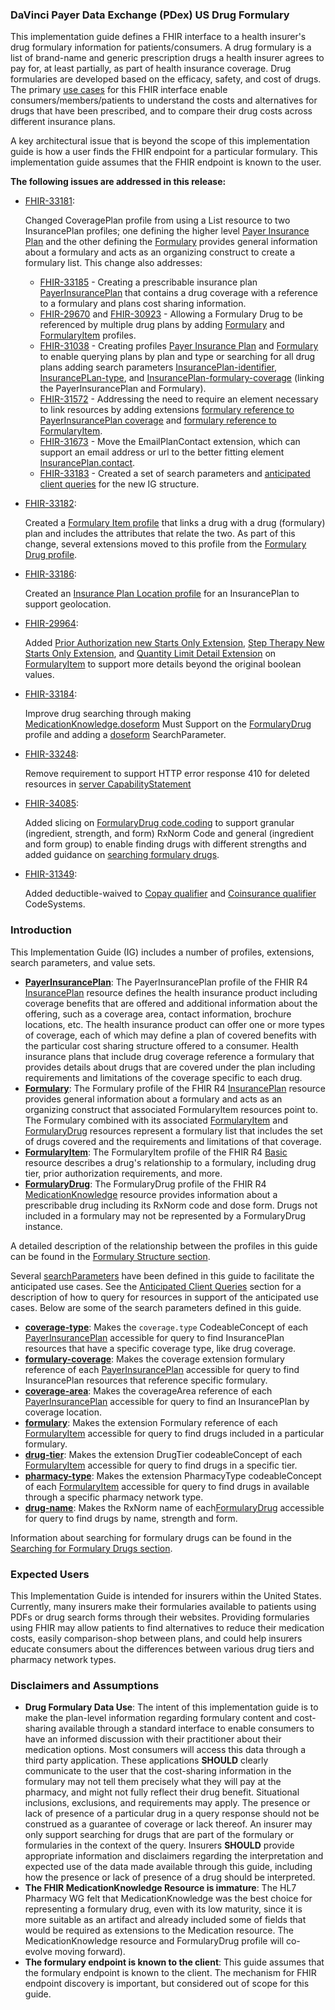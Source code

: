 <a name="drug-formulary"></a>
### DaVinci Payer Data Exchange (PDex) US Drug Formulary
<p>
  This implementation guide defines a FHIR interface to a health insurer's drug formulary information for patients/consumers. A drug formulary is a list of brand-name and generic prescription drugs a health insurer agrees to pay for, at least partially, as part of health insurance coverage. Drug formularies are developed based on the efficacy, safety, and cost of drugs. The primary <a href="use_cases_and_overview.html#use-cases">use cases</a> for this FHIR interface enable consumers/members/patients to understand the costs and alternatives for drugs that have been prescribed, and to compare their drug costs across different insurance plans.
</p>
<p>
  A key architectural issue that is beyond the scope of this implementation guide is how a user finds the FHIR endpoint for a particular formulary. This implementation guide assumes that the FHIR endpoint is known to the user.
</p>

<div class="stu-note">
 <p>
    <strong>The following issues are addressed in this release:</strong>
  </p>
  <ul>
     <li>
      <a href="https://jira.hl7.org/browse/FHIR-33181">FHIR-33181</a>:
      <p>
        Changed CoveragePlan profile from using a List resource to two InsurancePlan profiles; one defining the higher level <a href="StructureDefinition-usdf-PayerInsurancePlan.html">Payer Insurance Plan</a> and the other defining the <a href="StructureDefinition-usdf-Formulary.html">Formulary</a> provides general information about a formulary and acts as an organizing construct to create a formulary list.
        This change also addresses:
        <ul>
          <li>
            <a href="https://jira.hl7.org/browse/FHIR-33185">FHIR-33185</a> - Creating a prescribable insurance plan <a href="StructureDefinition-usdf-PayerInsurancePlan.html">PayerInsurancePlan</a> that contains a drug coverage with a reference to a formulary and plans cost sharing information.
          </li>
          <li>
            <a href="https://jira.hl7.org/browse/FHIR-29670">FHIR-29670</a> and <a href="https://jira.hl7.org/browse/FHIR-30923">FHIR-30923</a> - Allowing a Formulary Drug to be referenced by multiple drug plans by adding <a href="StructureDefinition-usdf-Formulary.html">Formulary</a> and <a href="StructureDefinition-usdf-FormularyItem.html">FormularyItem</a> profiles.
          </li>
          <li>
            <a href="https://jira.hl7.org/browse/FHIR-31038">FHIR-31038</a> - Creating profiles <a href="StructureDefinition-usdf-PayerInsurancePlan.html">Payer Insurance Plan</a> and <a href="StructureDefinition-usdf-Formulary.html">Formulary</a> to enable querying plans by plan and type or searching for all drug plans adding search parameters <a href="SearchParameter-InsurancePlan-identifier.html">InsurancePlan-identifier</a>, <a href="SearchParameter-InsurancePlan-type.html">InsurancePLan-type</a>, and <a href="SearchParameter-InsurancePlan-formulary-coverage.html">InsurancePlan-formulary-coverage</a> (linking the PayerInsurancePlan and Formulary).
          </li>
          <li>
            <a href="https://jira.hl7.org/browse/FHIR-31572">FHIR-31572</a> - Addressing the need to require an element necessary to link resources by adding extensions <a href="StructureDefinition-usdf-PayerInsurancePlan-definitions.html#InsurancePlan.coverage:drug-coverage.extension:usdf-FormularyReference-extension">formulary reference to PayerInsurancePlan coverage</a> and <a href="StructureDefinition-usdf-FormularyItem-definitions.html#Basic.extension:usdf-FormularyReference-extension">formulary reference to FormularyItem</a>.
          </li>
          <li>
            <a href="https://jira.hl7.org/browse/FHIR-31673">FHIR-31673</a> - Move the EmailPlanContact extension, which can support an email address or url to the better fitting element <a href="StructureDefinition-usdf-PayerInsurancePlan-definitions.html#InsurancePlan.contact">InsurancePlan.contact</a>.
          </li>
          <li>
            <a href="https://jira.hl7.org/browse/FHIR-33183">FHIR-33183</a> - Created a set of <a hef="search_parameters.html">search parameters</a> and <a href="queries.html">anticipated client queries</a> for the new IG structure.
          </li>
        </ul>
      </p>
    </li>
    <li>
      <a href="https://jira.hl7.org/browse/FHIR-33182">FHIR-33182</a>:
      <p>
        Created a <a href="StructureDefinition-usdf-FormularyItem.html">Formulary Item profile</a> that links a drug with a drug (formulary) plan and includes the attributes that relate the two. As part of this change, several extensions moved to this profile from the <a href="StructureDefinition-usdf-FormularyDrug.html">Formulary Drug profile</a>.
      </p>
    </li>
    <li>
      <a href="https://jira.hl7.org/browse/FHIR-33186">FHIR-33186</a>:
      <p>
        Created an <a href="StructureDefinition-usdf-InsurancePlanLocation.html">Insurance Plan Location profile</a> for an InsurancePlan to support geolocation.
      </p>
    </li>
    <li>
      <a href="https://jira.hl7.org/browse/FHIR-29964">FHIR-29964</a>:
      <p>
        Added <a href="StructureDefinition-usdf-PriorAuthorizationNewStartsOnly-extension.html">Prior Authorization new Starts Only Extension</a>, <a href="StructureDefinition-usdf-StepTherapyLimitNewStartsOnly-extension.html">Step Therapy New Starts Only Extension</a>, and <a href="StructureDefinition-usdf-QuantityLimitDetail-extension.html">Quantity Limit Detail Extension</a> on <a href="StructureDefinition-usdf-FormularyItem.html">FormularyItem</a> to support more details beyond the original boolean values.
      </p>
    </li>
    <li>
      <a href="https://jira.hl7.org/browse/FHIR-33184">FHIR-33184</a>:
      <p>
        Improve drug searching through making <a href="StructureDefinition-usdf-FormularyDrug-definitions.html#MedicationKnowledge.doseForm">MedicationKnowledge.doseform</a> Must Support on the <a href="StructureDefinition-usdf-FormularyDrug.html">FormularyDrug</a> profile and adding a <a href="SearchParameter-MedicationKnowledge-doseform.html">doseform</a> SearchParameter.
      </p>
    </li>
    <li>
      <a href="https://jira.hl7.org/browse/FHIR-33248">FHIR-33248</a>:
      <p>
        Remove requirement to support HTTP error response 410 for deleted resources in <a href="CapabilityStatement-usdf-server.html">server CapabilityStatement</a>
      </p>
    </li>
    <li>
      <a href="https://jira.hl7.org/browse/FHIR-34085">FHIR-34085</a>:
      <p>
        Added slicing on <a href="StructureDefinition-usdf-FormularyDrug-definitions.html#MedicationKnowledge.code.coding">FormularyDrug code.coding</a> to support granular (ingredient, strength, and form) RxNorm Code and general (ingredient and form group) to enable finding drugs with different strengths and added guidance on <a href="use_cases_and_overview.html#searching-formulary-drugs">searching formulary drugs</a>. 
      </p>
    </li>
    <li>
      <a href="https://jira.hl7.org/browse/FHIR-31349">FHIR-31349</a>:
      <p>
        Added deductible-waived to <a href="ValueSet-CopayOptionVS.html">Copay qualifier</a> and <a href="ValueSet-CoinsuranceOptionVS.html">Coinsurance qualifier</a> CodeSystems. 
      </p>
    </li>
    <!-- Not included in STU2 scope
    <li>
      <a href="https://jira.hl7.org/browse/FHIR-33188">FHIR-33188</a>:
      <p>
        Added guidance for <a href="use_cases_and_overview.html#bulk-data">Bulk Data Export</a>. 
      </p>
    </li>
    -->
  </ul>
</div>


<a name="introduction"></a>
### Introduction
<p>
  This Implementation Guide (IG) includes a number of profiles, extensions, search parameters, and value sets.
</p>
<ul>
  <li>
    <strong><a href="StructureDefinition-usdf-PayerInsurancePlan.html">PayerInsurancePlan</a></strong>: The PayerInsurancePlan profile of the FHIR R4 <a href="http://hl7.org/fhir/R4/insuranceplan.html">InsurancePlan</a> resource defines the health insurance product including coverage benefits that are offered and additional information about the offering, such as a coverage area, contact information, brochure locations, etc. The health insurance product can offer one or more types of coverage, each of which may define a plan of covered benefits with the particular cost sharing structure offered to a consumer. Health insurance plans that include drug coverage reference a formulary that provides details about drugs that are covered under the plan including requirements and limitations of the coverage specific to each drug.
  </li>
  <li>
    <strong><a href="StructureDefinition-usdf-Formulary.html">Formulary</a></strong>: The Formulary profile of the FHIR R4 <a href="http://hl7.org/fhir/R4/insuranceplan.html">InsurancePlan</a> resource provides general information about a formulary and acts as an organizing construct that associated FormularyItem resources point to. The Formulary combined with its associated <a href="StructureDefinition-usdf-FormularyItem.html">FormularyItem</a> and <a href="StructureDefinition-usdf-FormularyDrug.html">FormularyDrug</a> resources represent a formulary list that includes the set of drugs covered and the requirements and limitations of that coverage.
  </li>
  <li>
    <strong><a href="StructureDefinition-usdf-FormularyItem.html">FormularyItem</a></strong>: The FormularyItem profile of the FHIR R4 <a href="http://hl7.org/fhir/R4/basic.html">Basic</a> resource describes a drug's relationship to a formulary, including drug tier, prior authorization requirements, and more.
  </li>
  <li>
    <strong><a href="StructureDefinition-usdf-FormularyDrug.html">FormularyDrug</a></strong>: The FormularyDrug profile of the FHIR R4 <a href="http://hl7.org/fhir/medicationknowledge.html">MedicationKnowledge</a> resource provides information about a prescribable drug including its RxNorm code and dose form. Drugs not included in a formulary may not be represented by a FormularyDrug instance.
  </li>
</ul>
<p>
  A detailed description of the relationship between the profiles in this guide can be found in the <a href="use_cases_and_overview.html#formulary-structure">Formulary Structure section</a>.
</p>


<p>
  Several <a href="search_parameters.html">searchParameters</a> have been defined in this guide to facilitate the anticipated use cases. See the <a href="queries.html">Anticipated Client Queries</a> section for a description of how to query for resources in support of the anticipated use cases. Below are some of the search parameters defined in this guide.
</p>
<ul>
  <li>
    <strong><a href="SearchParameter-InsurancePlan-coverage-type.html">coverage-type</a></strong>: Makes the <code>coverage.type</code> CodeableConcept of each <a href="StructureDefinition-usdf-PayerInsurancePlan.html">PayerInsurancePlan</a> accessible for query to find InsurancePlan resources that have a specific coverage type, like drug coverage.
  </li>
  <li>
    <strong><a href="SearchParameter-InsurancePlan-formulary-coverage.html">formulary-coverage</a></strong>: Makes the coverage extension formulary reference of each <a href="StructureDefinition-usdf-PayerInsurancePlan.html">PayerInsurancePlan</a> accessible for query to find InsurancePlan resources that reference specific formulary.
  </li>
  <li>
    <strong><a href="SearchParameter-InsurancePlan-coverage-area.html">coverage-area</a></strong>: Makes the coverageArea reference of each <a href="StructureDefinition-usdf-PayerInsurancePlan.html">PayerInsurancePlan</a> accessible for query to find an InsurancePlan by coverage location.
  </li>
  <li>
    <strong><a href="SearchParameter-Basic-formulary.html">formulary</a></strong>: Makes the extension Formulary reference of each <a href="StructureDefinition-usdf-FormularyItem.html">FormularyItem</a> accessible for query to find drugs included in a particular formulary.
  </li>
  <li>
    <strong><a href="SearchParameter-Basic-drug-tier.html">drug-tier</a></strong>: Makes the extension DrugTier codeableConcept of each <a href="StructureDefinition-usdf-FormularyItem.html">FormularyItem</a> accessible for query to find drugs in a specific tier.
  </li>
  <li>
    <strong><a href="SearchParameter-Basic-pharmacy-type.html">pharmacy-type</a></strong>: Makes the extension PharmacyType codeableConcept of each <a href="StructureDefinition-usdf-FormularyItem.html">FormularyItem</a> accessible for query to find drugs in available through a specific pharmacy network type.
  </li>
  <li>
    <strong><a href="SearchParameter-MedicationKnowledge-drug-name.html">drug-name</a></strong>: Makes the RxNorm name of each<a href="StructureDefinition-usdf-FormularyDrug.html">FormularyDrug</a> accessible for query to find drugs by name, strength and form.
  </li>
</ul>

<p>
  Information about searching for formulary drugs can be found in the <a href="use_cases_and_overview.html#searching-formulary-drugs">Searching for Formulary Drugs section</a>.
</p>


<a name="expected-users"></a>
### Expected Users 
<p>
  This Implementation Guide is intended for insurers within the United States. Currently, many insurers make their formularies available to patients using PDFs or drug search forms through their websites. Providing formularies using FHIR may allow patients to find alternatives to reduce their medication costs, easily comparison-shop between plans, and could help insurers educate consumers about the differences between various drug tiers and pharmacy network types.
</p>

<a name="disclaimers-and-assumptions"></a>
### Disclaimers and Assumptions
<ul>
  <li>
    <strong>Drug Formulary Data Use</strong>: The intent of this implementation guide is to make the plan-level information regarding formulary content and cost-sharing available through a standard interface to enable consumers to have an informed discussion with their practitioner about their medication options. Most consumers will access this data through a third party application. These applications <strong>SHOULD</strong> clearly communicate to the user that the cost-sharing information in the formulary may not tell them precisely what they will pay at the pharmacy, and might not fully reflect their drug benefit. Situational inclusions, exclusions, and requirements may apply. The presence or lack of presence of a particular drug in a query response should not be construed as a guarantee of coverage or lack thereof. An insurer may only support searching for drugs that are part of the formulary or formularies in the context of the query. Insurers <strong>SHOULD</strong> provide appropriate information and disclaimers regarding the interpretation and expected use of the data made available through this guide, including how the presence or lack of presence of a drug should be interpreted.
  </li>
  <li>
    <strong>The FHIR MedicationKnowledge Resource is immature</strong>: The HL7 Pharmacy WG felt that MedicationKnowledge was the best choice for representing a formulary drug, even with its low maturity, since it is more suitable as an artifact and already included some of fields that would be required as extensions to the Medication resource. The MedicationKnowledge resource and FormularyDrug profile will co-evolve moving forward).
  </li>
  <li>
    <strong>The formulary endpoint is known to the client</strong>: This guide assumes that the formulary endpoint is known to the client. The mechanism for FHIR endpoint discovery is important, but considered out of scope for this guide.
  </li>
</ul>



